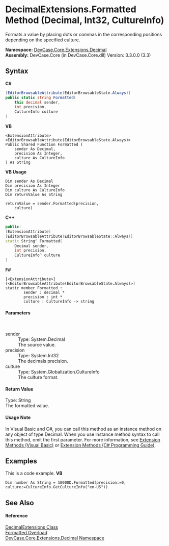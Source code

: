 # DecimalExtensions.Formatted Method (Decimal, Int32, CultureInfo)
 

Formats a value by placing dots or commas in the corresponding positions depending on the specified culture.

**Namespace:**&nbsp;<a href="N_DevCase_Core_Extensions_Decimal">DevCase.Core.Extensions.Decimal</a><br />**Assembly:**&nbsp;DevCase.Core (in DevCase.Core.dll) Version: 3.3.0.0 (3.3)

## Syntax

**C#**<br />
``` C#
[EditorBrowsableAttribute(EditorBrowsableState.Always)]
public static string Formatted(
	this decimal sender,
	int precision,
	CultureInfo culture
)
```

**VB**<br />
``` VB
<ExtensionAttribute>
<EditorBrowsableAttribute(EditorBrowsableState.Always)>
Public Shared Function Formatted ( 
	sender As Decimal,
	precision As Integer,
	culture As CultureInfo
) As String
```

**VB Usage**<br />
``` VB Usage
Dim sender As Decimal
Dim precision As Integer
Dim culture As CultureInfo
Dim returnValue As String

returnValue = sender.Formatted(precision, 
	culture)
```

**C++**<br />
``` C++
public:
[ExtensionAttribute]
[EditorBrowsableAttribute(EditorBrowsableState::Always)]
static String^ Formatted(
	Decimal sender, 
	int precision, 
	CultureInfo^ culture
)
```

**F#**<br />
``` F#
[<ExtensionAttribute>]
[<EditorBrowsableAttribute(EditorBrowsableState.Always)>]
static member Formatted : 
        sender : decimal * 
        precision : int * 
        culture : CultureInfo -> string 

```


#### Parameters
&nbsp;<dl><dt>sender</dt><dd>Type: System.Decimal<br />The source value.</dd><dt>precision</dt><dd>Type: System.Int32<br />The decimals precision.</dd><dt>culture</dt><dd>Type: System.Globalization.CultureInfo<br />The culture format.</dd></dl>

#### Return Value
Type: String<br />The formatted value.

#### Usage Note
In Visual Basic and C#, you can call this method as an instance method on any object of type Decimal. When you use instance method syntax to call this method, omit the first parameter. For more information, see <a href="https://docs.microsoft.com/dotnet/visual-basic/programming-guide/language-features/procedures/extension-methods">Extension Methods (Visual Basic)</a> or <a href="https://docs.microsoft.com/dotnet/csharp/programming-guide/classes-and-structs/extension-methods">Extension Methods (C# Programming Guide)</a>.

## Examples
This is a code example. 
**VB**<br />
``` VB
Dim number As String = 10000D.Formatted(precision:=0, culture:=CultureInfo.GetCultureInfo("en-US"))
```


## See Also


#### Reference
<a href="T_DevCase_Core_Extensions_Decimal_DecimalExtensions">DecimalExtensions Class</a><br /><a href="Overload_DevCase_Core_Extensions_Decimal_DecimalExtensions_Formatted">Formatted Overload</a><br /><a href="N_DevCase_Core_Extensions_Decimal">DevCase.Core.Extensions.Decimal Namespace</a><br />